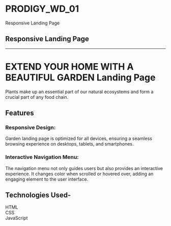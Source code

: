 # PRODIGY_WD_01
Responsive Landing Page
## Responsive Landing Page
---
# EXTEND YOUR HOME WITH A BEAUTIFUL GARDEN Landing Page
<p>Plants make up an essential part of our natural ecosystems and form a crucial part of any food chain. </p>

<h2> Features </h2>
<h3>Responsive Design:</h3> Garden landing page is optimized for all devices, ensuring a seamless browsing experience on desktops, tablets, and smartphones.
<h3>Interactive Navigation Menu:</h3> The navigation menu not only guides users but also provides an interactive experience. It changes color when scrolled or hovered over, adding an engaging element to the user interface.

<h2> Technologies Used- </h2>
HTML
<br>
CSS
<br>
JavaScript
